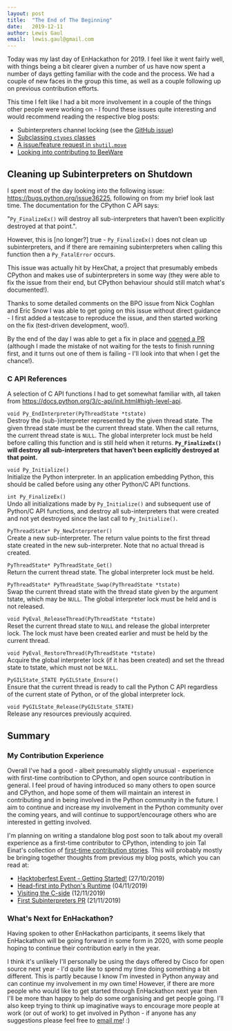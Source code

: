 ```yaml
---
layout: post
title:  "The End of The Beginning"
date:   2019-12-11
author: Lewis Gaul
email:  lewis.gaul@gmail.com
---
```



Today was my last day of EnHackathon for 2019. I feel like it went fairly well, with things being a bit clearer given a number of us have now spent a number of days getting familiar with the code and the process. We had a couple of new faces in the group this time, as well as a couple following up on previous contribution efforts.

This time I felt like I had a bit more involvement in a couple of the things other people were working on - I found these issues quite interesting and would recommend reading the respective blog posts:
 - Subinterpreters channel locking (see the [GitHub issue](https://github.com/ericsnowcurrently/multi-core-python/issues/19))
 - [Subclassing `ctypes` classes](./RebeccaMorgan.html)
 - [A issue/feature request in `shutil.move`](./EshanSinghal.html)
 - [Looking into contributing to BeeWare](./CallumWard.html)


## Cleaning up Subinterpreters on Shutdown

I spent most of the day looking into the following issue: <https://bugs.python.org/issue36225>, following on from my brief look last time. The documentation for the CPython C API says:

"`Py_FinalizeEx()` will destroy all sub-interpreters that haven’t been explicitly destroyed at that point.".

However, this is [no longer?] true - `Py_FinalizeEx()` does not clean up subinterpreters, and if there are remaining subinterpreters when calling this function then a `Py_FatalError` occurs.

This issue was actually hit by HexChat, a project that presumably embeds CPython and makes use of subinterpreters in some way (they were able to fix the issue from their end, but CPython behaviour should still match what's documented!).

Thanks to some detailed comments on the BPO issue from Nick Coghlan and Eric Snow I was able to get going on this issue without direct guidance - I first added a testcase to reproduce the issue, and then started working on the fix (test-driven development, woo!).

By the end of the day I was able to get a fix in place and [opened a PR](https://github.com/python/cpython/pull/17575) (although I made the mistake of not waiting for the tests to finish running first, and it turns out one of them is failing - I'll look into that when I get the chance!).


### C API References

A selection of C API functions I had to get somewhat familiar with, all taken from <https://docs.python.org/3/c-api/init.html#high-level-api>.

`void Py_EndInterpreter(PyThreadState *tstate)`  
Destroy the (sub-)interpreter represented by the given thread state. The given thread state must be the current thread state. When the call returns, the current thread state is `NULL`. The global interpreter lock must be held before calling this function and is still held when it returns. **`Py_FinalizeEx()` will destroy all sub-interpreters that haven’t been explicitly destroyed at that point.**

`void Py_Initialize()`  
Initialize the Python interpreter. In an application embedding Python, this should be called before using any other Python/C API functions.

`int Py_FinalizeEx()`  
Undo all initializations made by `Py_Initialize()` and subsequent use of Python/C API functions, and destroy all sub-interpreters that were created and not yet destroyed since the last call to `Py_Initialize()`.

`PyThreadState* Py_NewInterpreter()`  
Create a new sub-interpreter. The return value points to the first thread state created in the new sub-interpreter. Note that no actual thread is created.

`PyThreadState* PyThreadState_Get()`  
Return the current thread state. The global interpreter lock must be held.

`PyThreadState* PyThreadState_Swap(PyThreadState *tstate)`  
Swap the current thread state with the thread state given by the argument tstate, which may be `NULL`. The global interpreter lock must be held and is not released.

`void PyEval_ReleaseThread(PyThreadState *tstate)`  
Reset the current thread state to `NULL` and release the global interpreter lock. The lock must have been created earlier and must be held by the current thread.

`void PyEval_RestoreThread(PyThreadState *tstate)`  
Acquire the global interpreter lock (if it has been created) and set the thread state to tstate, which must not be `NULL`.

`PyGILState_STATE PyGILState_Ensure()`  
Ensure that the current thread is ready to call the Python C API regardless of the current state of Python, or of the global interpreter lock.

`void PyGILState_Release(PyGILState_STATE)`  
Release any resources previously acquired.


## Summary

### My Contribution Experience

Overall I've had a good - albeit presumably slightly unusual - experience with first-time contribution to CPython, and open source contribution in general. I feel proud of having introduced so many others to open source and CPython, and hope some of them will maintain an interest in contributing and in being involved in the Python community in the future. I aim to continue and increase my involvement in the Python community over the coming years, and will continue to support/encourage others who are interested in getting involved.

I'm planning on writing a standalone blog post soon to talk about my overall experience as a first-time contributor to CPython, intending to join Tal Einat's collection of [first-time contribution stories](https://github.com/taleinat/python-contribution-feedback). This will probably mostly be bringing together thoughts from previous my blog posts, which you can read at:
 - [Hacktoberfest Event - Getting Started!](../../10/27/LewisGaul) (27/10/2019)
 - [Head-first into Python's Runtime](../../11/04/LewisGaul) (04/11/2019)
 - [Visiting the C-side](../../11/12/LewisGaul) (12/11/2019)
 - [First Subinterpreters PR](../../11/21/LewisGaul) (21/11/2019)


### What's Next for EnHackathon?

Having spoken to other EnHackathon participants, it seems likely that EnHackathon will be going forward in some form in 2020, with some people hoping to continue their contribution early in the year.

I think it's unlikely I'll personally be using the days offered by Cisco for open source next year - I'd quite like to spend my time doing something a bit different. This is partly because I know I'm invested in Python anyway and can continue my involvement in my own time! However, if there are more people who would like to get started through EnHackathon next year then I'll be more than happy to help do some organising and get people going. I'll also keep trying to think up imaginative ways to encourage more people at work (or out of work) to get involved in Python - if anyone has any suggestions please feel free to [email me](mailto:lewis.gaul@gmail.com)! :)

